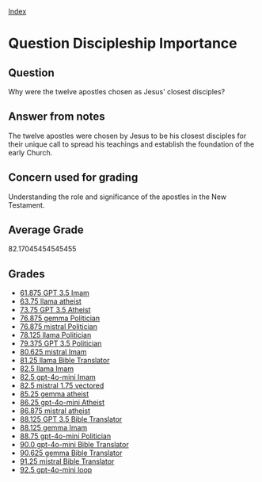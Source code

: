 
[Index](../../index.md)
# Question Discipleship Importance
## Question
Why were the twelve apostles chosen as Jesus' closest disciples?

## Answer from notes
The twelve apostles were chosen by Jesus to be his closest disciples for their unique call to spread his teachings and establish the foundation of the early Church.

## Concern used for grading
Understanding the role and significance of the apostles in the New Testament.

## Average Grade
82.17045454545455

## Grades
 * [61.875 GPT 3.5 Imam](../answers/GPT_3.5_Imam/Discipleship_Importance.md)
 * [63.75 llama atheist](../answers/llama_atheist/Discipleship_Importance.md)
 * [73.75 GPT 3.5 Atheist](../answers/GPT_3.5_Atheist/Discipleship_Importance.md)
 * [76.875 gemma Politician](../answers/gemma_Politician/Discipleship_Importance.md)
 * [76.875 mistral Politician](../answers/mistral_Politician/Discipleship_Importance.md)
 * [78.125 llama Politician](../answers/llama_Politician/Discipleship_Importance.md)
 * [79.375 GPT 3.5 Politician](../answers/GPT_3.5_Politician/Discipleship_Importance.md)
 * [80.625 mistral Imam](../answers/mistral_Imam/Discipleship_Importance.md)
 * [81.25 llama Bible Translator](../answers/llama_Bible_Translator/Discipleship_Importance.md)
 * [82.5 llama Imam](../answers/llama_Imam/Discipleship_Importance.md)
 * [82.5 gpt-4o-mini Imam](../answers/gpt-4o-mini_Imam/Discipleship_Importance.md)
 * [82.5 mistral 1.75 vectored](../answers/mistral_1.75_vectored/Discipleship_Importance.md)
 * [85.25 gemma atheist](../answers/gemma_atheist/Discipleship_Importance.md)
 * [86.25 gpt-4o-mini Atheist](../answers/gpt-4o-mini_Atheist/Discipleship_Importance.md)
 * [86.875 mistral atheist](../answers/mistral_atheist/Discipleship_Importance.md)
 * [88.125 GPT 3.5 Bible Translator](../answers/GPT_3.5_Bible_Translator/Discipleship_Importance.md)
 * [88.125 gemma Imam](../answers/gemma_Imam/Discipleship_Importance.md)
 * [88.75 gpt-4o-mini Politician](../answers/gpt-4o-mini_Politician/Discipleship_Importance.md)
 * [90.0 gpt-4o-mini Bible Translator](../answers/gpt-4o-mini_Bible_Translator/Discipleship_Importance.md)
 * [90.625 gemma Bible Translator](../answers/gemma_Bible_Translator/Discipleship_Importance.md)
 * [91.25 mistral Bible Translator](../answers/mistral_Bible_Translator/Discipleship_Importance.md)
 * [92.5 gpt-4o-mini loop](../answers/gpt-4o-mini_loop/Discipleship_Importance.md)
